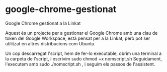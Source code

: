 # google-chrome-gestionat
Google Chrome gestionat a la Linkat

Aquest és un projecte per a gestionar el Google Chrome amb una clau de token del Google Workspace, està pensat per a la Linkat, però pot ser utilitzat en altres distribucions com Ubuntu.

Un cop descarregat l'script, hem de fer-lo executable, obrim una terminal a la carpeta de l'script, i escrivim sudo chmod +x nomscript.sh
Seguidament, l'executem amb sudo ./nomscript.sh , i seguim els passos de l'assistent.
